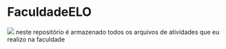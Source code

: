 # FaculdadeELO
<img src="https://images.educamaisbrasil.com.br/content/superior/instituicao/logo/g/faelo.png" class="logoFaelo">
neste repositório é armazenado todos os arquivos de atividades que eu realizo na faculdade
